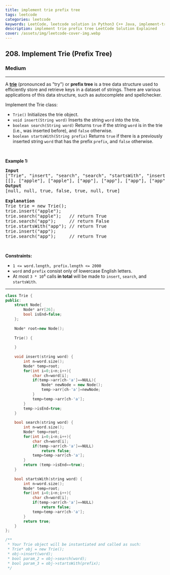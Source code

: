```yaml
---
title: implement trie prefix tree
tags: leetcode
categories: leetcode
keywords: LeetCode, leetcode solution in Python3 C++ Java, implement-trie-prefix-tree solution
description: implement trie prefix tree LeetCode Solution Explained
cover: /assets/img/leetcode-cover-img.webp
---
```



<h2>208. Implement Trie (Prefix Tree)</h2><h3>Medium</h3><hr><div><p>A <a href="https://en.wikipedia.org/wiki/Trie" target="_blank"><strong>trie</strong></a> (pronounced as "try") or <strong>prefix tree</strong> is a tree data structure used to efficiently store and retrieve keys in a dataset of strings. There are various applications of this data structure, such as autocomplete and spellchecker.</p>

<p>Implement the Trie class:</p>

<ul>
	<li><code>Trie()</code> Initializes the trie object.</li>
	<li><code>void insert(String word)</code> Inserts the string <code>word</code> into the trie.</li>
	<li><code>boolean search(String word)</code> Returns <code>true</code> if the string <code>word</code> is in the trie (i.e., was inserted before), and <code>false</code> otherwise.</li>
	<li><code>boolean startsWith(String prefix)</code> Returns <code>true</code> if there is a previously inserted string <code>word</code> that has the prefix <code>prefix</code>, and <code>false</code> otherwise.</li>
</ul>

<p>&nbsp;</p>
<p><strong>Example 1:</strong></p>

<pre><strong>Input</strong>
["Trie", "insert", "search", "search", "startsWith", "insert", "search"]
[[], ["apple"], ["apple"], ["app"], ["app"], ["app"], ["app"]]
<strong>Output</strong>
[null, null, true, false, true, null, true]

<strong>Explanation</strong>
Trie trie = new Trie();
trie.insert("apple");
trie.search("apple");   // return True
trie.search("app");     // return False
trie.startsWith("app"); // return True
trie.insert("app");
trie.search("app");     // return True
</pre>

<p>&nbsp;</p>
<p><strong>Constraints:</strong></p>

<ul>
	<li><code>1 &lt;= word.length, prefix.length &lt;= 2000</code></li>
	<li><code>word</code> and <code>prefix</code> consist only of lowercase English letters.</li>
	<li>At most <code>3 * 10<sup>4</sup></code> calls <strong>in total</strong> will be made to <code>insert</code>, <code>search</code>, and <code>startsWith</code>.</li>
</ul>
</div>

---




```cpp
class Trie {
public:
    struct Node{
        Node* arr[26];
        bool isEnd=false;
    };
    
    Node* root=new Node();
    
    Trie() {
        
    }
    
    void insert(string word) {
        int n=word.size();
        Node* temp=root;
        for(int i=0;i<n;i++){
            char ch=word[i];
            if(temp->arr[ch-'a']==NULL){
                Node* newNode = new Node();
                temp->arr[ch-'a']=newNode;
            }
            temp=temp->arr[ch-'a'];
        }
        temp->isEnd=true;
    }
    
    bool search(string word) {
        int n=word.size();
        Node* temp=root;
        for(int i=0;i<n;i++){
            char ch=word[i];
            if(temp->arr[ch-'a']==NULL)
                return false;
            temp=temp->arr[ch-'a'];
        }
        return (temp->isEnd==true);
    }
    
    bool startsWith(string word) {
        int n=word.size();
        Node* temp=root;
        for(int i=0;i<n;i++){
            char ch=word[i];
            if(temp->arr[ch-'a']==NULL)
                return false;
            temp=temp->arr[ch-'a'];
        }
        return true;
    }
};

/**
 * Your Trie object will be instantiated and called as such:
 * Trie* obj = new Trie();
 * obj->insert(word);
 * bool param_2 = obj->search(word);
 * bool param_3 = obj->startsWith(prefix);
 */
```

